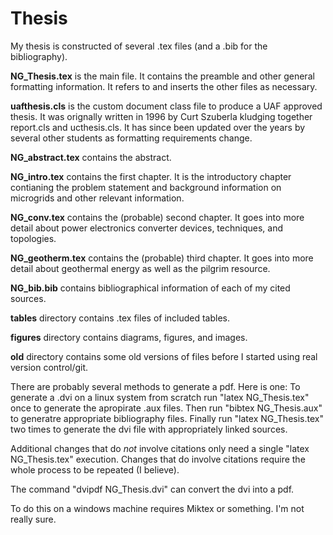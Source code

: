 # Thesis

My thesis is constructed of several .tex files (and a .bib for the bibliography). 

__NG_Thesis.tex__ is the main file. It contains the preamble and other general formatting information. It refers to and inserts the other files as necessary.

__uafthesis.cls__ is the custom document class file to produce a UAF approved thesis. It was orignally written in 1996 by Curt Szuberla kludging together report.cls and ucthesis.cls. It has since been updated over the years by several other students as formatting requirements change.

__NG_abstract.tex__ contains the abstract.

__NG_intro.tex__ contains the first chapter. It is the introductory chapter contianing the problem statement and background information on microgrids and other relevant information.

__NG_conv.tex__ contains the (probable) second chapter. It goes into more detail about power electronics converter devices, techniques, and topologies.

__NG_geotherm.tex__ contains the (probable) third chapter. It goes into more detail about geothermal energy as well as the pilgrim resource.

__NG_bib.bib__ contains bibliographical information of each of my cited sources.

__tables__ directory contains .tex files of included tables.

__figures__ directory contains diagrams, figures, and images. 

__old__ directory contains some old versions of files before I started using real version control/git.

There are probably several methods to generate a pdf. Here is one:
To generate a .dvi on a linux system from scratch run "latex NG_Thesis.tex" once to generate the apropirate .aux files. 
Then run "bibtex NG_Thesis.aux" to generatre appropriate bibliography files.
Finally run "latex NG_Thesis.tex" two times to generate the dvi file with appropriately linked sources. 

Additional changes that do _not_ involve citations only need a single "latex NG_Thesis.tex" execution. Changes that do involve citations require the whole process to be repeated (I believe).

The command "dvipdf NG_Thesis.dvi" can convert the dvi into a pdf.


To do this on a windows machine requires Miktex or something. I'm not really sure.
